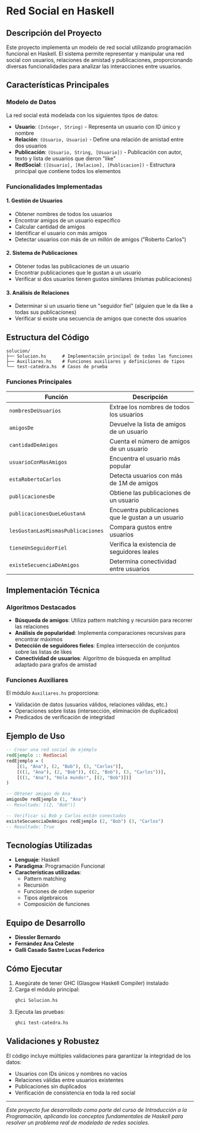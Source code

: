 # Red Social en Haskell

## Descripción del Proyecto

Este proyecto implementa un modelo de red social utilizando programación funcional en Haskell. El sistema permite representar y manipular una red social con usuarios, relaciones de amistad y publicaciones, proporcionando diversas funcionalidades para analizar las interacciones entre usuarios.

## Características Principales

### Modelo de Datos

La red social está modelada con los siguientes tipos de datos:

- **Usuario**: `(Integer, String)` - Representa un usuario con ID único y nombre
- **Relación**: `(Usuario, Usuario)` - Define una relación de amistad entre dos usuarios
- **Publicación**: `(Usuario, String, [Usuario])` - Publicación con autor, texto y lista de usuarios que dieron "like"
- **RedSocial**: `([Usuario], [Relacion], [Publicacion])` - Estructura principal que contiene todos los elementos

### Funcionalidades Implementadas

#### 1. **Gestión de Usuarios**
- Obtener nombres de todos los usuarios
- Encontrar amigos de un usuario específico
- Calcular cantidad de amigos
- Identificar el usuario con más amigos
- Detectar usuarios con más de un millón de amigos ("Roberto Carlos")

#### 2. **Sistema de Publicaciones**
- Obtener todas las publicaciones de un usuario
- Encontrar publicaciones que le gustan a un usuario
- Verificar si dos usuarios tienen gustos similares (mismas publicaciones)

#### 3. **Análisis de Relaciones**
- Determinar si un usuario tiene un "seguidor fiel" (alguien que le da like a todas sus publicaciones)
- Verificar si existe una secuencia de amigos que conecte dos usuarios

## Estructura del Código

```
solucion/
├── Solucion.hs      # Implementación principal de todas las funciones
├── Auxiliares.hs    # Funciones auxiliares y definiciones de tipos
└── test-catedra.hs  # Casos de prueba
```

### Funciones Principales

| Función | Descripción |
|---------|-------------|
| `nombresDeUsuarios` | Extrae los nombres de todos los usuarios |
| `amigosDe` | Devuelve la lista de amigos de un usuario |
| `cantidadDeAmigos` | Cuenta el número de amigos de un usuario |
| `usuarioConMasAmigos` | Encuentra el usuario más popular |
| `estaRobertoCarlos` | Detecta usuarios con más de 1M de amigos |
| `publicacionesDe` | Obtiene las publicaciones de un usuario |
| `publicacionesQueLeGustanA` | Encuentra publicaciones que le gustan a un usuario |
| `lesGustanLasMismasPublicaciones` | Compara gustos entre usuarios |
| `tieneUnSeguidorFiel` | Verifica la existencia de seguidores leales |
| `existeSecuenciaDeAmigos` | Determina conectividad entre usuarios |

## Implementación Técnica

### Algoritmos Destacados

- **Búsqueda de amigos**: Utiliza pattern matching y recursión para recorrer las relaciones
- **Análisis de popularidad**: Implementa comparaciones recursivas para encontrar máximos
- **Detección de seguidores fieles**: Emplea intersección de conjuntos sobre las listas de likes
- **Conectividad de usuarios**: Algoritmo de búsqueda en amplitud adaptado para grafos de amistad

### Funciones Auxiliares

El módulo `Auxiliares.hs` proporciona:
- Validación de datos (usuarios válidos, relaciones válidas, etc.)
- Operaciones sobre listas (intersección, eliminación de duplicados)
- Predicados de verificación de integridad

## Ejemplo de Uso

```haskell
-- Crear una red social de ejemplo
redEjemplo :: RedSocial
redEjemplo = (
    [(1, "Ana"), (2, "Bob"), (3, "Carlos")],
    [((1, "Ana"), (2, "Bob")), ((2, "Bob"), (3, "Carlos"))],
    [((1, "Ana"), "Hola mundo!", [(2, "Bob")])]
)

-- Obtener amigos de Ana
amigosDe redEjemplo (1, "Ana")
-- Resultado: [(2, "Bob")]

-- Verificar si Bob y Carlos están conectados
existeSecuenciaDeAmigos redEjemplo (2, "Bob") (3, "Carlos")
-- Resultado: True
```

## Tecnologías Utilizadas

- **Lenguaje**: Haskell
- **Paradigma**: Programación Funcional
- **Características utilizadas**:
  - Pattern matching
  - Recursión
  - Funciones de orden superior
  - Tipos algebraicos
  - Composición de funciones

## Equipo de Desarrollo

- **Diessler Bernardo**
- **Fernández Ana Celeste**  
- **Galli Casado Sastre Lucas Federico**

## Cómo Ejecutar

1. Asegúrate de tener GHC (Glasgow Haskell Compiler) instalado
2. Carga el módulo principal:
   ```bash
   ghci Solucion.hs
   ```
3. Ejecuta las pruebas:
   ```bash
   ghci test-catedra.hs
   ```

## Validaciones y Robustez

El código incluye múltiples validaciones para garantizar la integridad de los datos:
- Usuarios con IDs únicos y nombres no vacíos
- Relaciones válidas entre usuarios existentes
- Publicaciones sin duplicados
- Verificación de consistencia en toda la red social

---

*Este proyecto fue desarrollado como parte del curso de Introducción a la Programación, aplicando los conceptos fundamentales de Haskell para resolver un problema real de modelado de redes sociales.*
